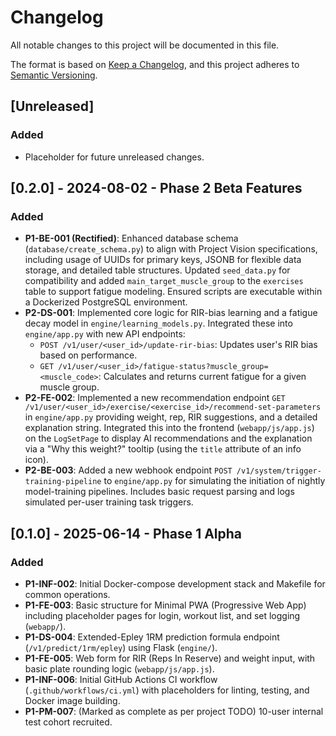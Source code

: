 # Changelog

All notable changes to this project will be documented in this file.

The format is based on [Keep a Changelog](https://keepachangelog.com/en/1.0.0/),
and this project adheres to [Semantic Versioning](https://semver.org/spec/v2.0.0.html).

## [Unreleased]

### Added
- Placeholder for future unreleased changes.

## [0.2.0] - 2024-08-02 - Phase 2 Beta Features

### Added
- **P1-BE-001 (Rectified)**: Enhanced database schema (`database/create_schema.py`) to align with Project Vision specifications, including usage of UUIDs for primary keys, JSONB for flexible data storage, and detailed table structures. Updated `seed_data.py` for compatibility and added `main_target_muscle_group` to the `exercises` table to support fatigue modeling. Ensured scripts are executable within a Dockerized PostgreSQL environment.
- **P2-DS-001**: Implemented core logic for RIR-bias learning and a fatigue decay model in `engine/learning_models.py`. Integrated these into `engine/app.py` with new API endpoints:
    - `POST /v1/user/<user_id>/update-rir-bias`: Updates user's RIR bias based on performance.
    - `GET /v1/user/<user_id>/fatigue-status?muscle_group=<muscle_code>`: Calculates and returns current fatigue for a given muscle group.
- **P2-FE-002**: Implemented a new recommendation endpoint `GET /v1/user/<user_id>/exercise/<exercise_id>/recommend-set-parameters` in `engine/app.py` providing weight, rep, RIR suggestions, and a detailed explanation string. Integrated this into the frontend (`webapp/js/app.js`) on the `LogSetPage` to display AI recommendations and the explanation via a "Why this weight?" tooltip (using the `title` attribute of an info icon).
- **P2-BE-003**: Added a new webhook endpoint `POST /v1/system/trigger-training-pipeline` to `engine/app.py` for simulating the initiation of nightly model-training pipelines. Includes basic request parsing and logs simulated per-user training task triggers.

## [0.1.0] - 2025-06-14 - Phase 1 Alpha

### Added
- **P1-INF-002**: Initial Docker-compose development stack and Makefile for common operations.
- **P1-FE-003**: Basic structure for Minimal PWA (Progressive Web App) including placeholder pages for login, workout list, and set logging (`webapp/`).
- **P1-DS-004**: Extended-Epley 1RM prediction formula endpoint (`/v1/predict/1rm/epley`) using Flask (`engine/`).
- **P1-FE-005**: Web form for RIR (Reps In Reserve) and weight input, with basic plate rounding logic (`webapp/js/app.js`).
- **P1-INF-006**: Initial GitHub Actions CI workflow (`.github/workflows/ci.yml`) with placeholders for linting, testing, and Docker image building.
- **P1-PM-007**: (Marked as complete as per project TODO) 10-user internal test cohort recruited.
